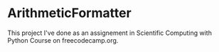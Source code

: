 # ArithmeticFormatter
This project I've done as an assignement in Scientific Computing with Python Course on freecodecamp.org.
